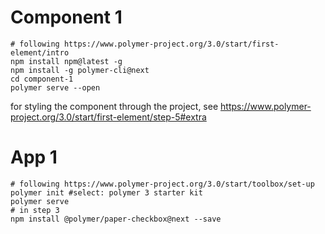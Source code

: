 # Component 1
```
# following https://www.polymer-project.org/3.0/start/first-element/intro
npm install npm@latest -g
npm install -g polymer-cli@next
cd component-1
polymer serve --open
```

for styling the component through the project, see https://www.polymer-project.org/3.0/start/first-element/step-5#extra

# App 1
```
# following https://www.polymer-project.org/3.0/start/toolbox/set-up
polymer init #select: polymer 3 starter kit
polymer serve
# in step 3
npm install @polymer/paper-checkbox@next --save
```